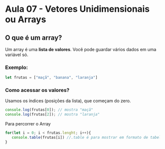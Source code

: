 # Aula 07 - Vetores Unidimensionais ou Arrays 

 ## O que é um array?

Um array é uma **lista de valores**. Você pode guardar vários dados em uma variável só.

### Exemplo:
```javascript
let frutas = ["maçã", "banana", "laranja"]
```

### Como acessar os valores?
Usamos os índices (posições da lista), que começam do zero.

```javascript
console.log(frutas[0]); // mostra "maçã"
console.log(frutas[2]); // mostra "laranja"
```

Para percorrer o Array 
 ```javascript
 for(let i = 0; i < frutas.lenght; i++){
    console.table(frutas[i]) //.table é para mostrar em formato de tabela no console
 }

 ```